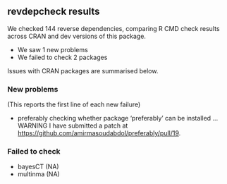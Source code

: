 ## revdepcheck results

We checked 144 reverse dependencies, comparing R CMD check results across CRAN and dev versions of this package.

 * We saw 1 new problems
 * We failed to check 2 packages

Issues with CRAN packages are summarised below.

### New problems
(This reports the first line of each new failure)

* preferably
  checking whether package ‘preferably’ can be installed ... WARNING
  I have submitted a patch at https://github.com/amirmasoudabdol/preferably/pull/19.

### Failed to check

* bayesCT  (NA)
* multinma (NA)
